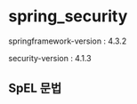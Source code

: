 spring_security
================
springframework-version : 4.3.2

security-version : 4.1.3

SpEL 문법
-------------

